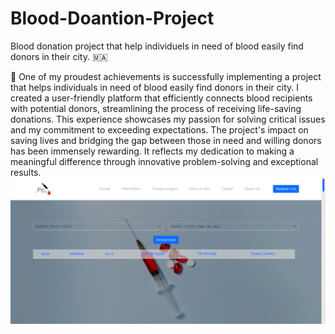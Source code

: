 # Blood-Doantion-Project
Blood donation project that help individuels in need of blood easily find donors in their city. 🇲🇦

🚀 One of my proudest achievements is successfully implementing a project that helps individuals in need of blood easily find donors in their city. I created a user-friendly platform that efficiently connects blood recipients with potential donors, streamlining the process of receiving life-saving donations. This experience showcases my passion for solving critical issues and my commitment to exceeding expectations. The project's impact on saving lives and bridging the gap between those in need and willing donors has been immensely rewarding. It reflects my dedication to making a meaningful difference through innovative problem-solving and exceptional results.
<img src='./img/Blood_Donation.png'>
